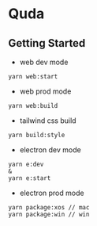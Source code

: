 # Quda


## Getting Started
* web dev mode
```
yarn web:start
```

* web prod mode
```
yarn web:build
```

* tailwind css build
```
yarn build:style
```

* electron dev mode
```
yarn e:dev
& 
yarn e:start
```

* electron prod mode
```
yarn package:xos // mac
yarn package:win // win
```


